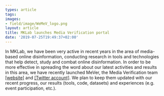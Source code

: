 ```yaml
---
types: article
tags:
images: 
- field/image/WeMeV_logo.png
layout: article
title: MKLab launches Media Verification portal
date: '2019-07-25T19:49:37+02:00'
---
```

<p>In MKLab, we have been very active in recent years in the area of media-based online disinformation, conducting research in tools and technologies that help detect, study and combat online disinformation. In order to be more effective in spreading the word about our latest activities and results in this area, we have recently launched MeVer, the Media Verification team <a href="https://mever.iti.gr/" target="_blank">[website]</a> and <a href="https://twitter.com/meverteam" target="_blank">[Twitter account]</a>. We plan to keep them updated with our recent progress, our results (tools, code, datasets) and experiences (e.g. event participation, etc.). </p>
